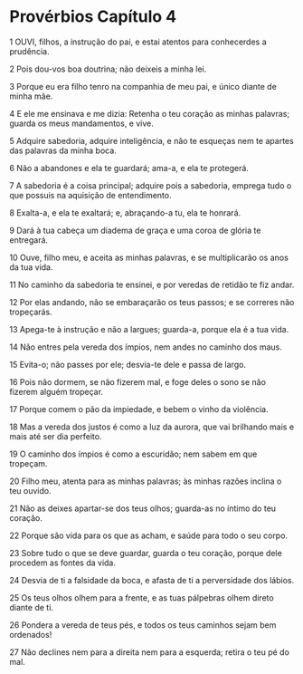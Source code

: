 # Provérbios Capítulo 4

1	OUVI, filhos, a instrução do pai, e estai atentos para conhecerdes a prudência.

2	Pois dou-vos boa doutrina; não deixeis a minha lei.

3	Porque eu era filho tenro na companhia de meu pai, e único diante de minha mãe.

4	E ele me ensinava e me dizia: Retenha o teu coração as minhas palavras; guarda os meus mandamentos, e vive.

5	Adquire sabedoria, adquire inteligência, e não te esqueças nem te apartes das palavras da minha boca.

6	Não a abandones e ela te guardará; ama-a, e ela te protegerá.

7	A sabedoria é a coisa principal; adquire pois a sabedoria, emprega tudo o que possuis na aquisição de entendimento.

8	Exalta-a, e ela te exaltará; e, abraçando-a tu, ela te honrará.

9	Dará à tua cabeça um diadema de graça e uma coroa de glória te entregará.

10	Ouve, filho meu, e aceita as minhas palavras, e se multiplicarão os anos da tua vida.

11	No caminho da sabedoria te ensinei, e por veredas de retidão te fiz andar.

12	Por elas andando, não se embaraçarão os teus passos; e se correres não tropeçarás.

13	Apega-te à instrução e não a largues; guarda-a, porque ela é a tua vida.

14	Não entres pela vereda dos ímpios, nem andes no caminho dos maus.

15	Evita-o; não passes por ele; desvia-te dele e passa de largo.

16	Pois não dormem, se não fizerem mal, e foge deles o sono se não fizerem alguém tropeçar.

17	Porque comem o pão da impiedade, e bebem o vinho da violência.

18	Mas a vereda dos justos é como a luz da aurora, que vai brilhando mais e mais até ser dia perfeito.

19	O caminho dos ímpios é como a escuridão; nem sabem em que tropeçam.

20	Filho meu, atenta para as minhas palavras; às minhas razões inclina o teu ouvido.

21	Não as deixes apartar-se dos teus olhos; guarda-as no íntimo do teu coração.

22	Porque são vida para os que as acham, e saúde para todo o seu corpo.

23	Sobre tudo o que se deve guardar, guarda o teu coração, porque dele procedem as fontes da vida.

24	Desvia de ti a falsidade da boca, e afasta de ti a perversidade dos lábios.

25	Os teus olhos olhem para a frente, e as tuas pálpebras olhem direto diante de ti.

26	Pondera a vereda de teus pés, e todos os teus caminhos sejam bem ordenados!

27	Não declines nem para a direita nem para a esquerda; retira o teu pé do mal.

